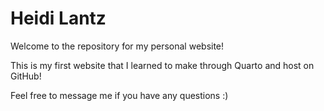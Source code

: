 # Heidi Lantz

Welcome to the repository for my personal website!

This is my first website that I learned to make through Quarto and host on GitHub!

Feel free to message me if you have any questions :)
